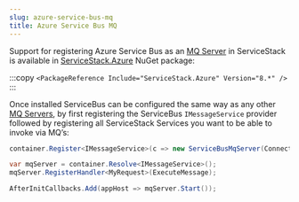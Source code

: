 ```yaml
---
slug: azure-service-bus-mq
title: Azure Service Bus MQ
---
```


Support for registering Azure Service Bus as an [MQ Server](/messaging) in ServiceStack is available in [ServiceStack.Azure](https://www.nuget.org/packages/ServiceStack.Azure) NuGet package:

:::copy
`<PackageReference Include="ServiceStack.Azure" Version="8.*" />`
:::

Once installed ServiceBus can be configured the same way as any other [MQ Servers](/messaging), by first registering the ServiceBus `IMessageService` provider followed by registering all ServiceStack Services you want to be able to invoke via MQ’s:

```csharp
container.Register<IMessageService>(c => new ServiceBusMqServer(ConnectionString));

var mqServer = container.Resolve<IMessageService>();
mqServer.RegisterHandler<MyRequest>(ExecuteMessage);

AfterInitCallbacks.Add(appHost => mqServer.Start());
```
